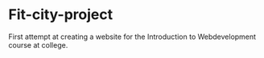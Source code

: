 # Fit-city-project
First attempt at creating a website for the Introduction to Webdevelopment course at college.
